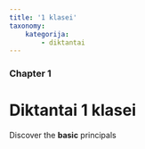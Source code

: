 ```yaml
---
title: '1 klasei'
taxonomy:
    kategorija:
        - diktantai
---
```


### Chapter 1

# Diktantai 1 klasei

Discover the **basic** principals
